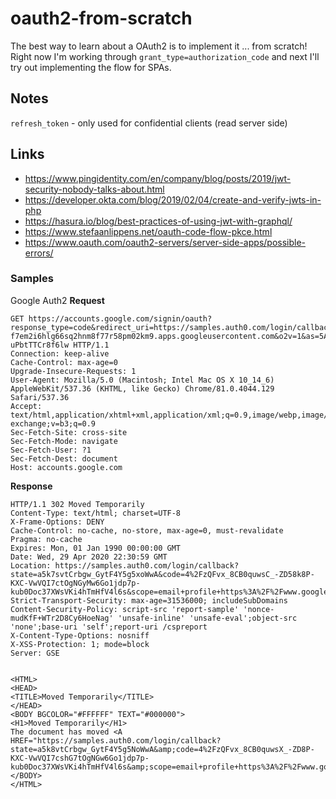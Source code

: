 # oauth2-from-scratch
The best way to learn about a OAuth2 is to implement it ... from scratch! Right now I'm working through `grant_type=authorization_code` and next I'll try out implementing the flow for SPAs.

## Notes
`refresh_token` - only used for confidential clients (read server side)

## Links
- https://www.pingidentity.com/en/company/blog/posts/2019/jwt-security-nobody-talks-about.html
- https://developer.okta.com/blog/2019/02/04/create-and-verify-jwts-in-php
- https://hasura.io/blog/best-practices-of-using-jwt-with-graphql/
- https://www.stefaanlippens.net/oauth-code-flow-pkce.html
- https://www.oauth.com/oauth2-servers/server-side-apps/possible-errors/


### Samples
Google Auth2
**Request**
```
GET https://accounts.google.com/signin/oauth?response_type=code&redirect_uri=https://samples.auth0.com/login/callback&scope=email+profile&state=a5k7sn9vtCrbgw_GytF4Y5g5NoWwA&client_id=969181497182-f7em2i6hlg66sq2hnm8f77r58pm02km9.apps.googleusercontent.com&o2v=1&as=5AwY6s38-uPbtTTCr8f6lw HTTP/1.1
Connection: keep-alive
Cache-Control: max-age=0
Upgrade-Insecure-Requests: 1
User-Agent: Mozilla/5.0 (Macintosh; Intel Mac OS X 10_14_6) AppleWebKit/537.36 (KHTML, like Gecko) Chrome/81.0.4044.129 Safari/537.36
Accept: text/html,application/xhtml+xml,application/xml;q=0.9,image/webp,image/apng,*/*;q=0.8,application/signed-exchange;v=b3;q=0.9
Sec-Fetch-Site: cross-site
Sec-Fetch-Mode: navigate
Sec-Fetch-User: ?1
Sec-Fetch-Dest: document
Host: accounts.google.com
```

**Response**
```
HTTP/1.1 302 Moved Temporarily
Content-Type: text/html; charset=UTF-8
X-Frame-Options: DENY
Cache-Control: no-cache, no-store, max-age=0, must-revalidate
Pragma: no-cache
Expires: Mon, 01 Jan 1990 00:00:00 GMT
Date: Wed, 29 Apr 2020 22:30:59 GMT
Location: https://samples.auth0.com/login/callback?state=a5k7svtCrbgw_GytF4Y5g5xoWwA&code=4%2FzQFvx_8CB0quwsC_-ZD58k8P-KXC-VwVQI7ctOgNGyMw6Go1jdp7p-kub0Doc37XWsVKi4hTmHfV4l6s&scope=email+profile+https%3A%2F%2Fwww.googleapis.com%2Fauth%2Fuserinfo.email+https%3A%2F%2Fwww.googleapis.com%2Fauth%2Fuserinfo.profile+openid&authuser=0&prompt=none
Strict-Transport-Security: max-age=31536000; includeSubDomains
Content-Security-Policy: script-src 'report-sample' 'nonce-mudKfF+WTr2D8Cy6HoeNag' 'unsafe-inline' 'unsafe-eval';object-src 'none';base-uri 'self';report-uri /cspreport
X-Content-Type-Options: nosniff
X-XSS-Protection: 1; mode=block
Server: GSE


<HTML>
<HEAD>
<TITLE>Moved Temporarily</TITLE>
</HEAD>
<BODY BGCOLOR="#FFFFFF" TEXT="#000000">
<H1>Moved Temporarily</H1>
The document has moved <A HREF="https://samples.auth0.com/login/callback?state=a5k8vtCrbgw_GytF4Y5g5NoWwA&amp;code=4%2FzQFvx_8CB0quwsX_-ZD8P-KXC-VwVQI7cshG7tOgNGw6Go1jdp7p-kub0Doc37XWsVKi4hTmHfV4l6s&amp;scope=email+profile+https%3A%2F%2Fwww.googleapis.com%2Fauth%2Fuserinfo.email+https%3A%2F%2Fwww.googleapis.com%2Fauth%2Fuserinfo.profile+openid&amp;authuser=0&amp;prompt=none">here</A>.
</BODY>
</HTML>
```